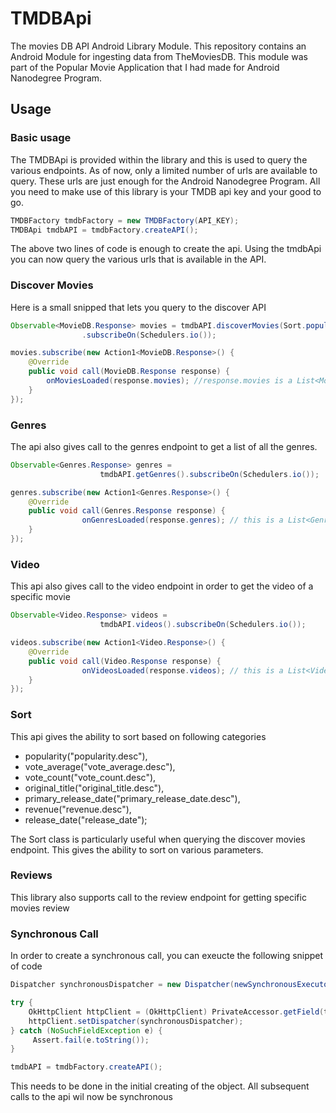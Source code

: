 # TMDBApi

The movies DB API Android Library Module. This repository contains an Android Module for ingesting data from TheMoviesDB. This module was part of the Popular Movie Application that I had made for Android Nanodegree Program.

## Usage

### Basic usage

The TMDBApi is provided within the library and this is used to query the various endpoints. As of now, only a limited number of urls are available to query. These urls are just enough for the Android Nanodegree Program.
All you need to make use of this library is your TMDB api key and your good to go.

```java
TMDBFactory tmdbFactory = new TMDBFactory(API_KEY);
TMDBApi tmdbAPI = tmdbFactory.createAPI();
```

The above two lines of code is enough to create the api. Using the tmdbApi you can now query the various urls that is available in the API.

### Discover Movies

Here is a small snipped that lets you query to the discover API

```java
Observable<MovieDB.Response> movies = tmdbAPI.discoverMovies(Sort.popularity, 1)
                .subscribeOn(Schedulers.io());

movies.subscribe(new Action1<MovieDB.Response>() {
    @Override
    public void call(MovieDB.Response response) {
        onMoviesLoaded(response.movies); //response.movies is a List<MovieDB>
    }
});

```

### Genres

The api also gives call to the genres endpoint to get a list of all the genres.

```java
Observable<Genres.Response> genres =
                    tmdbAPI.getGenres().subscribeOn(Schedulers.io());

genres.subscribe(new Action1<Genres.Response>() {
    @Override
    public void call(Genres.Response response) {
                onGenresLoaded(response.genres); // this is a List<Genre>
    }
});
```

### Video

This api also gives call to the video endpoint in order to get the video of a specific movie

```java
Observable<Video.Response> videos =
                    tmdbAPI.videos().subscribeOn(Schedulers.io());

videos.subscribe(new Action1<Video.Response>() {
    @Override
    public void call(Video.Response response) {
                onVideosLoaded(response.videos); // this is a List<Video>
    }
});
```

### Sort

This api gives the ability to sort based on following categories

- popularity("popularity.desc"),
- vote_average("vote_average.desc"),
- vote_count("vote_count.desc"),
- original_title("original_title.desc"),
- primary_release_date("primary_release_date.desc"),
- revenue("revenue.desc"),
- release_date("release_date");

The Sort class is particularly useful when querying the discover movies endpoint. 
This gives the ability to sort on various parameters.

### Reviews

This library also supports call to the review endpoint for getting specific movies review

### Synchronous Call

In order to create a synchronous call, you can exeucte the following snippet of code

```java
Dispatcher synchronousDispatcher = new Dispatcher(newSynchronousExecutorService());

try {
    OkHttpClient httpClient = (OkHttpClient) PrivateAccessor.getField(tmdbFactory, "httpClient");
    httpClient.setDispatcher(synchronousDispatcher);
} catch (NoSuchFieldException e) {
     Assert.fail(e.toString());
}

tmdbAPI = tmdbFactory.createAPI();
``` 

This needs to be done in the initial creating of the object. All subsequent calls to the api wil now be synchronous

